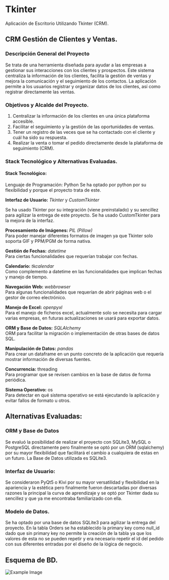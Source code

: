 
# Tkinter
Aplicación de Escritorio Utilizando Tkinter (CRM).

## CRM Gestión de Clientes y Ventas.


### Descripción General del Proyecto
Se trata de una  herramienta diseñada para ayudar a las empresas a gestionar sus interacciones con los clientes y prospectos.
 Este sistema centraliza la información de los clientes, facilita la gestión de ventas y mejora la comunicación y el seguimiento de los contactos. 
La aplicación permite a los usuarios registrar y organizar datos de los clientes, así como registrar directamente las ventas.

### Objetivos y Alcalde del Proyecto.
1. Centralizar la información de los clientes en una única plataforma accesible.
2. Facilitar el seguimiento y la gestión de las oportunidades de ventas.
3. Tener un registro de las veces que se ha contactado con el cliente y cuál ha sido su respuesta.
4. Realizar la venta o tomar el pedido directamente desde la plataforma de seguimiento (CRM).

### Stack Tecnológico y Alternativas Evaluadas.

#### Stack Tecnológico:
Lenguaje de Programación: Python
Se ha optado por python por su flexibilidad y porque el proyecto trata de este.

**Interfaz de Usuario:** *Tkinter* y *CustomTkinter*</br>

Se ha usado Tkinter por su integración (viene preinstalado) y su sencillez para agilizar la entrega de este proyecto. Se ha usado CustomTkinter para la mejora de la interfaz.

**Procesamiento de Imágenes:** *PIL (Pillow)*</br>
Para poder manejar diferentes formatos de imagen ya que Tkinter solo soporta GIF y PPM/PGM de forma nativa.

**Gestión de Fechas:** *datetime*</br>
Para ciertas funcionalidades que requerían trabajar con fechas.

**Calendario:** *tkcalendar*</br>
Como complemento a datetime en las funcionalidades que implican fechas y manejo de tiempo.

**Navegación Web:** *webbrowser*</br>
Para algunas funcionalidades que requerían de abrir páginas web o el gestor de correo electrónico.

**Manejo de Excel:** *openpyxl*</br>
Para el manejo de ficheros excel, actualmente solo se necesita para cargar varias empresas, en futuras actualizaciones se usará para exportar datos.

**ORM y Base de Datos:** *SQLAlchemy*</br>
ORM para facilitar la migración o implementación de otras bases de datos SQL.

**Manipulación de Datos:** *pandas*</br>
Para crear un dataframe en un punto concreto de la aplicación que requería mostrar información de diversas fuentes.

**Concurrencia:** threading</br>
Para programar que se revisen cambios en la base de datos de forma periódica.

**Sistema Operativo:** os</br>
Para detectar en qué sistema operativo se está ejecutando la aplicación y evitar fallos de formato u otros.</br>


## Alternativas Evaluadas:

### ORM y Base de Datos
Se evaluó la posibilidad de realizar el proyecto con SQLite3, MySQL o PostgreSQL directamente pero finalmente se optó por un ORM (sqlalchemy) por su mayor flexibilidad que facilitará el cambio a cualquiera de estas en un futuro.
La Base de Datos utilizada es SQLite3.

### Interfaz de Usuario:
Se consideraron PyQt5 o Kivi por su mayor versatilidad y flexibilidad en la apariencia y la estética pero finalmente fueron descartadas por diversas razones la principal la curva de aprendizaje y se optó por Tkinter dada su sencillez y que ya me encontraba familiarizado con ella.

### Modelo de Datos.
Se ha optado por una base de datos SQLite3 para agilizar  la entrega del proyecto.
En la tabla Orders se ha establecido la primary key como null_id dado que sin primary key no permite la creación de la tabla ya que los valores de esta no se pueden repetir y era necesario repetir el id del pedido con sus diferentes entradas por el diseño de la lógica de negocio.

## Esquema de BD.

![Example Image](https://drive.google.com/uc?id=1rEEtfySStxJ2YSyRcG-2uhtFrWnz8uOK)

